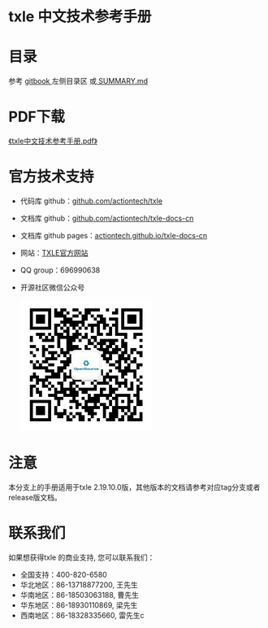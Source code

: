 # txle 中文技术参考手册


# 目录

参考 [gitbook ](https://actiontech.github.io/txle-docs-cn)左侧目录区 或[ SUMMARY.md](https://github.com/actiontech/txle-docs-cn/blob/master/SUMMARY.md)

# PDF下载

[《txle中文技术参考手册.pdf》](https://github.com/actiontech/txle-docs-cn/raw/master/txle-manual.pdf)

# 官方技术支持

* 代码库 github：[github.com/actiontech/txle](https://github.com/actiontech/txle)

* 文档库 github：[github.com/actiontech/txle-docs-cn](https://github.com/actiontech/txle-docs-cn)

* 文档库 github pages：[actiontech.github.io/txle-docs-cn](https://actiontech.github.io/txle-docs-cn/)

* 网站：[TXLE官方网站](https://opensource.actionsky.com/)

* QQ group：696990638

* 开源社区微信公众号

  ![QR_code](QR_code.png)



# 注意

本分支上的手册适用于txle 2.19.10.0版，其他版本的文档请参考对应tag分支或者release版文档。

# 联系我们

如果想获得txle 的商业支持, 您可以联系我们：

- 全国支持：400-820-6580
- 华北地区：86-13718877200, 王先生
- 华南地区：86-18503063188, 曹先生
- 华东地区：86-18930110869, 梁先生
- 西南地区：86-18328335660, 雷先生c
